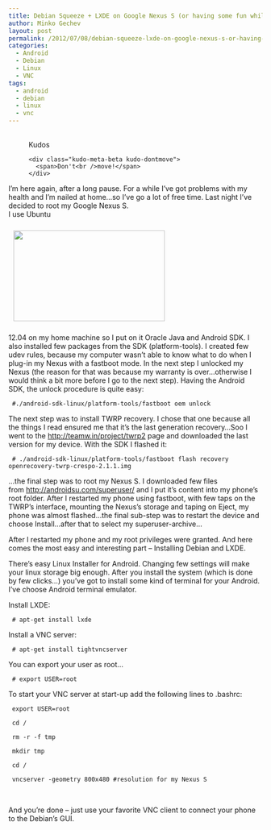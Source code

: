 ```yaml
---
title: Debian Squeeze + LXDE on Google Nexus S (or having some fun while suffering)
author: Minko Gechev
layout: post
permalink: /2012/07/08/debian-squeeze-lxde-on-google-nexus-s-or-having-some-fun-while-suffering/
categories:
  - Android
  - Debian
  - Linux
  - VNC
tags:
  - android
  - debian
  - linux
  - vnc
---
```

<!-- Kudos 1.1.1-->

<div class="kudo-box kudo-c_tr" style="margin:0px px 30px 30px;">
  <figure class="kudo kudoable" data-id="126"> <a class="kudo-object"> <div class="kudo-opening">
    <div class="kudo-circle">
      &nbsp;
    </div>
  </div></a> 
  
  <div class="kudo-meta kudo-meta-126">
    <div class="kudo-meta-alpha kudo-hideonhover">
      <span class="kudo-count"></span> <span class="kudo-text">Kudos</span>
    </div>
    
    <div class="kudo-meta-beta kudo-dontmove">
      <span>Don't<br />move!</span>
    </div>
  </div></figure>
</div>

I&#8217;m here again, after a long pause. For a while I&#8217;ve got problems with my health and I&#8217;m nailed at home&#8230;so I&#8217;ve go a lot of free time. Last night I&#8217;ve decided to root my Google Nexus S.  
I use Ubuntu

[<img class="alignleft size-medium wp-image-152" style="margin: 10px;" title="Debian Squeeze with LXDE on Android 4.1" src="http://blog.mgechev.com/wp-content/uploads/2012/07/547127_487402781271330_2093254846_n-300x180.jpg" alt="" width="300" height="180" />][1]

12.04 on my home machine so I put on it Oracle Java and Android SDK. I also installed few packages from the SDK (platform-tools). I created few udev rules, because my computer wasn&#8217;t able to know what to do when I plug-in my Nexus with a fastboot mode. In the next step I unlocked my Nexus (the reason for that was because my warranty is over&#8230;otherwise I would think a bit more before I go to the next step). Having the Android SDK, the unlock procedure is quite easy:

     #./android-sdk-linux/platform-tools/fastboot oem unlock 

The next step was to install TWRP recovery. I chose that one because all the things I read ensured me that it&#8217;s the last generation recovery&#8230;Soo I went to the http://teamw.in/project/twrp2 page and downloaded the last version for my device. With the SDK I flashed it:

     # ./android-sdk-linux/platform-tools/fastboot flash recovery openrecovery-twrp-crespo-2.1.1.img 

&#8230;the final step was to root my Nexus S. I downloaded few files from http://androidsu.com/superuser/ and I put it&#8217;s content into my phone&#8217;s root folder. After I restarted my phone using fastboot, with few taps on the TWRP&#8217;s interface, mounting the Nexus&#8217;s storage and taping on Eject, my phone was almost flashed&#8230;the final sub-step was to restart the device and choose Install&#8230;after that to select my superuser-archive&#8230;

After I restarted my phone and my root privileges were granted. And here comes the most easy and interesting part &#8211; Installing Debian and LXDE.

There&#8217;s easy Linux Installer for Android. Changing few settings will make your linux storage big enough. After you install the system (which is done by few clicks&#8230;) you&#8217;ve got to install some kind of terminal for your Android. I&#8217;ve choose Android terminal emulator. 

Install LXDE:

     # apt-get install lxde 

Install a VNC server:

     # apt-get install tightvncserver 

You can export your user as root&#8230;

     # export USER=root 

To start your VNC server at start-up add the following lines to .bashrc:

     export USER=root 

     cd / 

     rm -r -f tmp 

     mkdir tmp 

     cd / 

     vncserver -geometry 800x480 #resolution for my Nexus S 

&nbsp;

And you&#8217;re done &#8211; just use your favorite VNC client to connect your phone to the Debian&#8217;s GUI.

 [1]: http://blog.mgechev.com/wp-content/uploads/2012/07/547127_487402781271330_2093254846_n.jpg